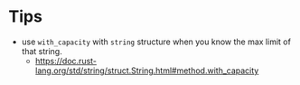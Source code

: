 # Tips

- use `with_capacity` with `string` structure when you know the max limit of that string.
  - https://doc.rust-lang.org/std/string/struct.String.html#method.with_capacity
